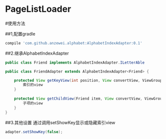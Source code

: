 # PageListLoader
#使用方法

##1,配置gradle

``` groovy
compile 'com.github.anzewei.alphabet:AlphabetIndexAdapter:0.1'
``` 
##2.继承AlphabetIndexAdapter
``` java
public class Friend implements AlphabetIndexAdapter.ILetterAble

public class FriendAdapter extends AlphabetIndexAdapter<Friend> {

	protected View getKeyView(int position, View convertView, ViewGroup parent) {
	    索引的view
	}
	
	protected View getChildView(Friend item, View convertView, ViewGroup parent) {
	    子项的view
	}
}

``` 
##3.其他设置
通过调用setShowKey显示或隐藏索引view

``` java
adapter.setShowKey(false);
```
